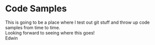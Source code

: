 # Code Samples

This is going to be a place where I test out git stuff and throw up code samples from time to time.  
Looking forward to seeing where this goes!  
Edwin
